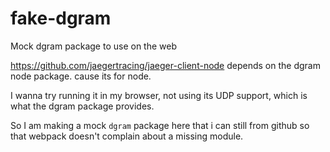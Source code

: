 # fake-dgram
Mock dgram package to use on the web


https://github.com/jaegertracing/jaeger-client-node depends on the dgram node package. cause its for node.

I wanna try running it in my browser, not using its UDP support, which is what the dgram package provides.

So I am making a mock `dgram` package here that i can still from github so that webpack doesn't complain about a missing module.
